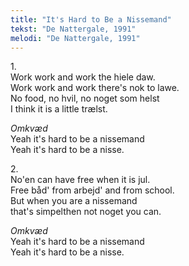 ```yaml
---
title: "It's Hard to Be a Nissemand"
tekst: "De Nattergale, 1991"
melodi: "De Nattergale, 1991"
---
```


1\.\
Work work and work the hiele daw.\
Work work and work there's nok to lawe.\
No food, no hvil, no noget som helst\
I think it is a little trælst.

*Omkvæd*\
Yeah it's hard to be a nissemand\
Yeah it's hard to be a nisse.

2\.\
No'en can have free when it is jul.\
Free båd' from arbejd' and from school.\
But when you are a nissemand\
that's simpelthen not noget you can.

*Omkvæd*\
Yeah it's hard to be a nissemand\
Yeah it's hard to be a nisse.